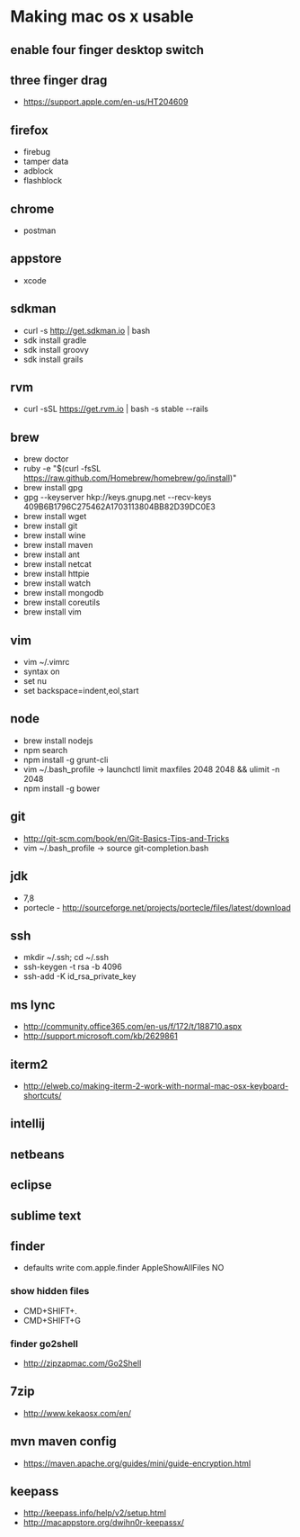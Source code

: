 # Making mac os x usable

## enable four finger desktop switch

## three finger drag
* https://support.apple.com/en-us/HT204609

## firefox
* firebug
* tamper data
* adblock
* flashblock

## chrome
* postman
 
## appstore
* xcode

## sdkman
* curl -s http://get.sdkman.io | bash
* sdk install gradle
* sdk install groovy
* sdk install grails

## rvm
* curl -sSL https://get.rvm.io | bash -s stable --rails

## brew
* brew doctor
* ruby -e "$(curl -fsSL https://raw.github.com/Homebrew/homebrew/go/install)"
* brew install gpg
* gpg --keyserver hkp://keys.gnupg.net --recv-keys 409B6B1796C275462A1703113804BB82D39DC0E3
* brew install wget
* brew install git
* brew install wine
* brew install maven
* brew install ant
* brew install netcat
* brew install httpie
* brew install watch
* brew install mongodb
* brew install coreutils
* brew install vim

## vim
* vim ~/.vimrc
* syntax on
* set nu
* set backspace=indent,eol,start

## node
* brew install nodejs
* npm search
* npm install -g grunt-cli
* vim ~/.bash_profile -> launchctl limit maxfiles 2048 2048 && ulimit -n 2048
* npm install -g bower

## git
* http://git-scm.com/book/en/Git-Basics-Tips-and-Tricks
* vim ~/.bash_profile -> source git-completion.bash

## jdk
* 7,8
* portecle - http://sourceforge.net/projects/portecle/files/latest/download

## ssh
* mkdir ~/.ssh; cd ~/.ssh
* ssh-keygen -t rsa -b 4096
* ssh-add -K id_rsa_private_key

## ms lync
* http://community.office365.com/en-us/f/172/t/188710.aspx
* http://support.microsoft.com/kb/2629861

## iterm2
* http://elweb.co/making-iterm-2-work-with-normal-mac-osx-keyboard-shortcuts/

## intellij

## netbeans

## eclipse

## sublime text

## finder
* defaults write com.apple.finder AppleShowAllFiles NO

### show hidden files
* CMD+SHIFT+.
* CMD+SHIFT+G

### finder go2shell
* http://zipzapmac.com/Go2Shell

## 7zip
* http://www.kekaosx.com/en/

## mvn maven config
* https://maven.apache.org/guides/mini/guide-encryption.html

## keepass
* http://keepass.info/help/v2/setup.html
* http://macappstore.org/dwihn0r-keepassx/

